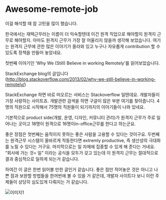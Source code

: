# Awesome-remote-job

이걸 해석할 때 참 고민을 많이 했습니다.

한국에서는 재택근무라는 이름이 더 익숙할텐데 이건 원격 직업으로 해야할지 원격지 근무로 해야할지.
아마도 원격지 근무가 가장 잘 어울리지 않을까 생각해 보았습니다.
여기는 원격지 근무에 관한 많은 이야기가 올라와 있고 누구나 자유롭게 contribution 할 수 있도록 정책을 만들어 놓았네요.

첫번째 이야기인 ‘Why We (Still) Believe in working Remotely’를 읽어보았습니다.

StackExchange blog의 글입니다 (http://blog.stackoverflow.com/2013/02/why-we-still-believe-in-working-remotely/)

StackExchange 하면 바로 떠오르는 서비스는 Stackoverflow 일텐데요. 개발자들이 가장 사랑하는 사이트죠. 개발관련 검색을 하면 구글이 많은 부분 여기를 찾아줍니다. 4명의 직원으로 시작해서 75명의 직원들이 되기까지의 이야기들이 나와 있네요.

기본적으로 product side(개발, 운영, 디자인, 커뮤니티 관리)가 원격지 근무가 주로 일어나는 곳이고 18명이 원격으로 16명이in-office근무를 한다고 하는군요.

좋은 장점은 첫번째는 움직이지 못하는 좋은 사람을 고용할 수 있다는 것이구요. 두번째는 원격근무 시스템이 올바르게 작동한다면 extremly productive, 즉 생산성의 극대화를 노릴 수 있다는 거구요. 마지막으로는 일 자체에 집중할 수 있게 해 준다는 거네요.
“회사에 가는 것= 일” 이라는 공식을 모두가 갖고 있는데 이 원격지 근무는 절대적으로 결과 중심적으로 일하게 되는거 같습니다.

하여간 이 글은 한번 읽어볼 만한 글인거 같습니다. 좋은 점만 적어놓은 것은 아니고 나쁜 점과 보완할 방법들을 한꺼번에 볼 수 있을 거 같은데, 개발자 사이트다 보니 이런 주제들이 상당히 심도있게 다뤄지는 거 같습니다.

![이미지1](img/001-15.png)
